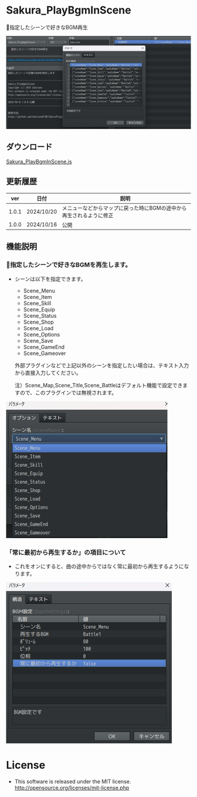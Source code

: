# Sakura_PlayBgmInScene
🎵指定したシーンで好きなBGM再生

![alt text](image.png)

## ダウンロード
[Sakura_PlayBgmInScene.js](https://raw.githubusercontent.com/Sakurano6130/SakuraPlugins/main/Sakura_PlayBgmInScene/Sakura_PlayBgmInScene.js)

## 更新履歴
| ver   | 日付       | 説明                                                                |
| ----- | ---------- | ------------------------------------------------------------------- |
| 1.0.1 | 2024/10/20 | メニューなどからマップに戻った時にBGMの途中から再生されるように修正 |
| 1.0.0 | 2024/10/16 | 公開                                                                |


## 機能説明
### 🎵指定したシーンで好きなBGMを再生します。

- シーンは以下を指定できます。
  - Scene_Menu
  - Scene_Item
  - Scene_Skill
  - Scene_Equip
  - Scene_Status
  - Scene_Shop
  - Scene_Load
  - Scene_Options
  - Scene_Save
  - Scene_GameEnd
  - Scene_Gameover

  外部プラグインなどで上記以外のシーンを指定したい場合は、テキスト入力から直接入力してください。

  注）Scene_Map,Scene_Title,Scene_Battleはデフォルト機能で設定できますので、このプラグインでは無視されます。

![alt text](image-1.png)

### 「常に最初から再生するか」の項目について

- これをオンにすると、曲の途中からではなく常に最初から再生するようになります。

![alt text](image-2.png)

# License
- This software is released under the MIT license. http://opensource.org/licenses/mit-license.php
